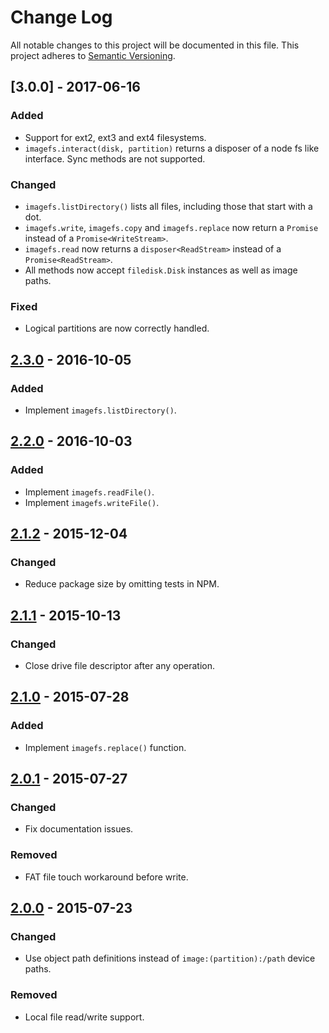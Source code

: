# Change Log

All notable changes to this project will be documented in this file.
This project adheres to [Semantic Versioning](http://semver.org/).

## [3.0.0] - 2017-06-16

### Added

- Support for ext2, ext3 and ext4 filesystems.
- `imagefs.interact(disk, partition)` returns a disposer of a node fs like interface. Sync methods are not supported.

### Changed

- `imagefs.listDirectory()` lists all files, including those that start with a dot.
- `imagefs.write`, `imagefs.copy` and `imagefs.replace` now return a `Promise` instead of a `Promise<WriteStream>`.
- `imagefs.read` now returns a `disposer<ReadStream>` instead of a `Promise<ReadStream>`.
- All methods now accept `filedisk.Disk` instances as well as image paths.

### Fixed

- Logical partitions are now correctly handled.

## [2.3.0] - 2016-10-05

### Added

- Implement `imagefs.listDirectory()`.

## [2.2.0] - 2016-10-03

### Added

- Implement `imagefs.readFile()`.
- Implement `imagefs.writeFile()`.

## [2.1.2] - 2015-12-04

### Changed

- Reduce package size by omitting tests in NPM.

## [2.1.1] - 2015-10-13

### Changed

- Close drive file descriptor after any operation.

## [2.1.0] - 2015-07-28

### Added

- Implement `imagefs.replace()` function.

## [2.0.1] - 2015-07-27

### Changed

- Fix documentation issues.

### Removed

- FAT file touch workaround before write.

## [2.0.0] - 2015-07-23

### Changed

- Use object path definitions instead of `image:(partition):/path` device paths.

### Removed

- Local file read/write support.

[2.3.0]: https://github.com/resin-io/resin-image-fs/compare/v2.2.0...v2.3.0
[2.2.0]: https://github.com/resin-io/resin-image-fs/compare/v2.1.2...v2.2.0
[2.1.2]: https://github.com/resin-io/resin-image-fs/compare/v2.1.1...v2.1.2
[2.1.1]: https://github.com/resin-io/resin-image-fs/compare/v2.1.0...v2.1.1
[2.1.0]: https://github.com/resin-io/resin-image-fs/compare/v2.0.1...v2.1.0
[2.0.1]: https://github.com/resin-io/resin-image-fs/compare/v2.0.0...v2.0.1
[2.0.0]: https://github.com/resin-io/resin-image-fs/compare/v1.0.0...v2.0.0
